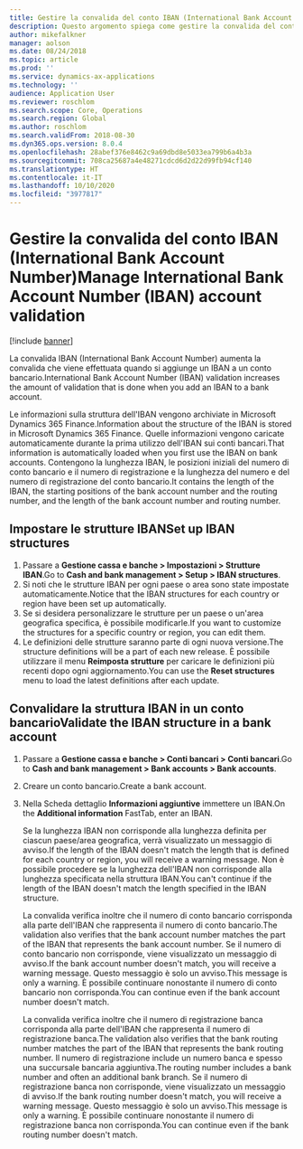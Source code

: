 ```yaml
---
title: Gestire la convalida del conto IBAN (International Bank Account Number)
description: Questo argomento spiega come gestire la convalida del conto IBAN (International Bank Account Number).
author: mikefalkner
manager: aolson
ms.date: 08/24/2018
ms.topic: article
ms.prod: ''
ms.service: dynamics-ax-applications
ms.technology: ''
audience: Application User
ms.reviewer: roschlom
ms.search.scope: Core, Operations
ms.search.region: Global
ms.author: roschlom
ms.search.validFrom: 2018-08-30
ms.dyn365.ops.version: 8.0.4
ms.openlocfilehash: 28abef376e8462c9a69dbd8e5033ea799b6a4b3a
ms.sourcegitcommit: 708ca25687a4e48271cdcd6d2d22d99fb94cf140
ms.translationtype: HT
ms.contentlocale: it-IT
ms.lasthandoff: 10/10/2020
ms.locfileid: "3977817"
---
```

# <a name="manage-international-bank-account-number-iban-account-validation"></a><span data-ttu-id="a2831-103">Gestire la convalida del conto IBAN (International Bank Account Number)</span><span class="sxs-lookup"><span data-stu-id="a2831-103">Manage International Bank Account Number (IBAN) account validation</span></span>

[!include [banner](../includes/banner.md)]

<span data-ttu-id="a2831-104">La convalida IBAN (International Bank Account Number) aumenta la convalida che viene effettuata quando si aggiunge un IBAN a un conto bancario.</span><span class="sxs-lookup"><span data-stu-id="a2831-104">International Bank Account Number (IBAN) validation increases the amount of validation that is done when you add an IBAN to a bank account.</span></span>

<span data-ttu-id="a2831-105">Le informazioni sulla struttura dell'IBAN vengono archiviate in Microsoft Dynamics 365 Finance.</span><span class="sxs-lookup"><span data-stu-id="a2831-105">Information about the structure of the IBAN is stored in Microsoft Dynamics 365 Finance.</span></span> <span data-ttu-id="a2831-106">Quelle informazioni vengono caricate automaticamente durante la prima utilizzo dell'IBAN sui conti bancari.</span><span class="sxs-lookup"><span data-stu-id="a2831-106">That information is automatically loaded when you first use the IBAN on bank accounts.</span></span> <span data-ttu-id="a2831-107">Contengono la lunghezza IBAN, le posizioni iniziali del numero di conto bancario e il numero di registrazione e la lunghezza del numero e del numero di registrazione del conto bancario.</span><span class="sxs-lookup"><span data-stu-id="a2831-107">It contains the length of the IBAN, the starting positions of the bank account number and the routing number, and the length of the bank account number and routing number.</span></span>

## <a name="set-up-iban-structures"></a><span data-ttu-id="a2831-108">Impostare le strutture IBAN</span><span class="sxs-lookup"><span data-stu-id="a2831-108">Set up IBAN structures</span></span>

1. <span data-ttu-id="a2831-109">Passare a **Gestione cassa e banche \> Impostazioni \> Strutture IBAN**.</span><span class="sxs-lookup"><span data-stu-id="a2831-109">Go to **Cash and bank management \> Setup \> IBAN structures**.</span></span>
2. <span data-ttu-id="a2831-110">Si noti che le strutture IBAN per ogni paese o area sono state impostate automaticamente.</span><span class="sxs-lookup"><span data-stu-id="a2831-110">Notice that the IBAN structures for each country or region have been set up automatically.</span></span>
3. <span data-ttu-id="a2831-111">Se si desidera personalizzare le strutture per un paese o un'area geografica specifica, è possibile modificarle.</span><span class="sxs-lookup"><span data-stu-id="a2831-111">If you want to customize the structures for a specific country or region, you can edit them.</span></span>
4. <span data-ttu-id="a2831-112">Le definizioni delle strutture saranno parte di ogni nuova versione.</span><span class="sxs-lookup"><span data-stu-id="a2831-112">The structure definitions will be a part of each new release.</span></span> <span data-ttu-id="a2831-113">È possibile utilizzare il menu **Reimposta strutture** per caricare le definizioni più recenti dopo ogni aggiornamento.</span><span class="sxs-lookup"><span data-stu-id="a2831-113">You can use the **Reset structures** menu to load the latest definitions after each update.</span></span>

## <a name="validate-the-iban-structure-in-a-bank-account"></a><span data-ttu-id="a2831-114">Convalidare la struttura IBAN in un conto bancario</span><span class="sxs-lookup"><span data-stu-id="a2831-114">Validate the IBAN structure in a bank account</span></span>

1. <span data-ttu-id="a2831-115">Passare a **Gestione cassa e banche \> Conti bancari \> Conti bancari**.</span><span class="sxs-lookup"><span data-stu-id="a2831-115">Go to **Cash and bank management \> Bank accounts \> Bank accounts**.</span></span>
2. <span data-ttu-id="a2831-116">Creare un conto bancario.</span><span class="sxs-lookup"><span data-stu-id="a2831-116">Create a bank account.</span></span>
3. <span data-ttu-id="a2831-117">Nella Scheda dettaglio **Informazioni aggiuntive** immettere un IBAN.</span><span class="sxs-lookup"><span data-stu-id="a2831-117">On the **Additional information** FastTab, enter an IBAN.</span></span>

    <span data-ttu-id="a2831-118">Se la lunghezza IBAN non corrisponde alla lunghezza definita per ciascun paese/area geografica, verrà visualizzato un messaggio di avviso.</span><span class="sxs-lookup"><span data-stu-id="a2831-118">If the length of the IBAN doesn't match the length that is defined for each country or region, you will receive a warning message.</span></span> <span data-ttu-id="a2831-119">Non è possibile procedere se la lunghezza dell'IBAN non corrisponde alla lunghezza specificata nella struttura IBAN.</span><span class="sxs-lookup"><span data-stu-id="a2831-119">You can't continue if the length of the IBAN doesn't match the length specified in the IBAN structure.</span></span>

    <span data-ttu-id="a2831-120">La convalida verifica inoltre che il numero di conto bancario corrisponda alla parte dell'IBAN che rappresenta il numero di conto bancario.</span><span class="sxs-lookup"><span data-stu-id="a2831-120">The validation also verifies that the bank account number matches the part of the IBAN that represents the bank account number.</span></span> <span data-ttu-id="a2831-121">Se il numero di conto bancario non corrisponde, viene visualizzato un messaggio di avviso.</span><span class="sxs-lookup"><span data-stu-id="a2831-121">If the bank account number doesn't match, you will receive a warning message.</span></span> <span data-ttu-id="a2831-122">Questo messaggio è solo un avviso.</span><span class="sxs-lookup"><span data-stu-id="a2831-122">This message is only a warning.</span></span> <span data-ttu-id="a2831-123">È possibile continuare nonostante il numero di conto bancario non corrisponda.</span><span class="sxs-lookup"><span data-stu-id="a2831-123">You can continue even if the bank account number doesn't match.</span></span>

    <span data-ttu-id="a2831-124">La convalida verifica inoltre che il numero di registrazione banca corrisponda alla parte dell'IBAN che rappresenta il numero di registrazione banca.</span><span class="sxs-lookup"><span data-stu-id="a2831-124">The validation also verifies that the bank routing number matches the part of the IBAN that represents the bank routing number.</span></span> <span data-ttu-id="a2831-125">Il numero di registrazione include un numero banca e spesso una succursale bancaria aggiuntiva.</span><span class="sxs-lookup"><span data-stu-id="a2831-125">The routing number includes a bank number and often an additional bank branch.</span></span> <span data-ttu-id="a2831-126">Se il numero di registrazione banca non corrisponde, viene visualizzato un messaggio di avviso.</span><span class="sxs-lookup"><span data-stu-id="a2831-126">If the bank routing number doesn't match, you will receive a warning message.</span></span> <span data-ttu-id="a2831-127">Questo messaggio è solo un avviso.</span><span class="sxs-lookup"><span data-stu-id="a2831-127">This message is only a warning.</span></span> <span data-ttu-id="a2831-128">È possibile continuare nonostante il numero di registrazione banca non corrisponda.</span><span class="sxs-lookup"><span data-stu-id="a2831-128">You can continue even if the bank routing number doesn't match.</span></span>
